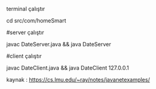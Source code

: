 terminal çalıştır 

cd src/com/homeSmart

#server çalıştır 

javac DateServer.java && java DateServer

#client çalıştır 

javac DateClient.java && java DateClient 127.0.0.1

kaynak : https://cs.lmu.edu/~ray/notes/javanetexamples/